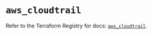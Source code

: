 # `aws_cloudtrail`

Refer to the Terraform Registry for docs: [`aws_cloudtrail`](https://registry.terraform.io/providers/hashicorp/aws/6.14.0/docs/resources/cloudtrail).
